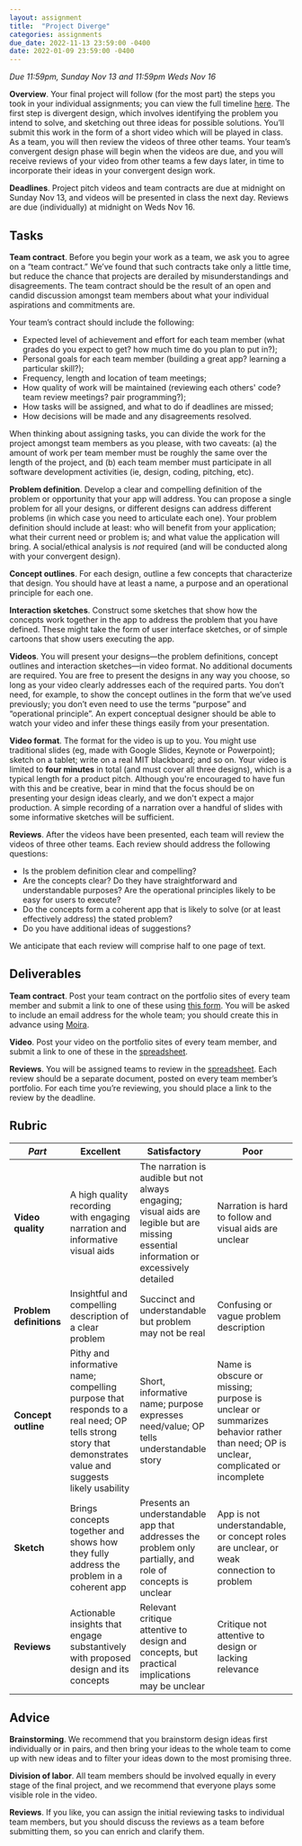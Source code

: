 ```yaml
---
layout: assignment
title:  "Project Diverge"
categories: assignments
due_date: 2022-11-13 23:59:00 -0400
date: 2022-01-09 23:59:00 -0400
---
```

*Due 11:59pm, Sunday Nov 13 and 11:59pm Weds Nov 16*

**Overview**. Your final project will follow (for the most part) the steps you took in your individual assignments; you can view the full timeline [here](https://61040-fa22.github.io/pages/final-project-overview.html). The first step is divergent design, which involves identifying the problem you intend to solve, and sketching out three ideas for possible solutions. You’ll submit this work in the form of a short video which will be played in class. As a team, you will then review the videos of three other teams. Your team’s convergent design phase will begin when the videos are due, and you will receive reviews of your video from other teams a few days later, in time to incorporate their ideas in your convergent design work.

**Deadlines**. Project pitch videos and team contracts are due at midnight on Sunday Nov 13, and videos will be presented in class the next day. Reviews are due (individually) at midnight on Weds Nov 16.

## Tasks

**Team contract**. Before you begin your work as a team, we ask you to agree on a “team contract.” We’ve found that such contracts take only a little time, but reduce the chance that projects are derailed by misunderstandings and disagreements. The team contract should be the result of an open and candid discussion amongst team members about what your individual aspirations and commitments are. 

Your team’s contract should include the following:

- Expected level of achievement and effort for each team member (what grades do you expect to get? how much time do you plan to put in?);
- Personal goals for each team member (building a great app? learning a particular skill?);
- Frequency, length and location of team meetings;
- How quality of work will be maintained (reviewing each others' code? team review meetings? pair programming?);
- How tasks will be assigned, and what to do if deadlines are missed;
- How decisions will be made and any disagreements resolved.

When thinking about assigning tasks, you can divide the work for the project amongst team members as you please, with two caveats: (a) the amount of work per team member must be roughly the same over the length of the project, and (b) each team member must participate in all software development activities (ie, design, coding, pitching, etc).

**Problem definition**. Develop a clear and compelling definition of the problem or opportunity that your app will address. You can propose a single problem for all your designs, or different designs can address different problems (in which case you need to articulate each one). Your problem definition should include at least: who will benefit from your application; what their current need or problem is; and what value the application will bring. A social/ethical analysis is *not* required (and will be conducted along with your convergent design).

**Concept outlines**. For each design, outline a few concepts that characterize that design. You should have at least a name, a purpose and an operational principle for each one. 

**Interaction sketches**. Construct some sketches that show how the concepts work together in the app to address the problem that you have defined. These might take the form of user interface sketches, or of simple cartoons that show users executing the app.

**Videos**. You will present your designs—the problem definitions, concept outlines and interaction sketches—in video format. No additional documents are required. You are free to present the designs in any way you choose, so long as your video clearly addresses each of the required parts. You don’t need, for example, to show the concept outlines in the form that we’ve used previously; you don’t even need to use the terms “purpose” and “operational principle”. An expert conceptual designer should be able to watch your video and infer these things easily from your presentation. 

**Video format**. The format for the video is up to you. You might use traditional slides (eg, made with Google Slides, Keynote or Powerpoint); sketch on a tablet; write on a real MIT blackboard; and so on. Your video is limited to **four minutes** in total (and must cover all three designs), which is a typical length for a product pitch. Although you're encouraged to have fun with this and be creative, bear in mind that the focus should be on presenting your design ideas clearly, and we don't expect a major production. A simple recording of a narration over a handful of slides with some informative sketches will be sufficient.

**Reviews**. After the videos have been presented, each team will review the videos of three other teams. Each review should address the following questions:
- Is the problem definition clear and compelling?
- Are the concepts clear? Do they have straightforward and understandable purposes? Are the operational principles likely to be easy for users to execute?
- Do the concepts form a coherent app that is likely to solve (or at least effectively address) the stated problem?
- Do you have additional ideas of suggestions? 

We anticipate that each review will comprise half to one page of text.

## Deliverables

**Team contract**. Post your team contract on the portfolio sites of every team member and submit a link to one of these using [this form](https://docs.google.com/forms/d/e/1FAIpQLSfvbqBn2gsOLaLed1OU-18QetxHA11yr-yKlIZWphT5OSsjhw/viewform). You will be asked to include an email address for the whole team; you should create this in advance using [Moira](https://ist.mit.edu/email-lists).

**Video**. Post your video on the portfolio sites of every team member, and submit a link to one of these in the [spreadsheet](https://docs.google.com/spreadsheets/d/1Ot_NrG4Lpm3niVVzTiFvMmbNtamijtljLU1p4NPXcxQ/edit?usp=sharing).

**Reviews**. You will be assigned teams to review in the [spreadsheet](https://docs.google.com/spreadsheets/d/1Ot_NrG4Lpm3niVVzTiFvMmbNtamijtljLU1p4NPXcxQ/edit?usp=sharing). Each review should be a separate document, posted on every team member’s portfolio. For each time you’re reviewing, you should place a link to the review by the deadline.
 
## Rubric


| *Part* | Excellent | Satisfactory | Poor
| ----- | ----- |----- |----- |
| **Video quality** | A high quality recording with engaging narration and informative visual aids | The narration is audible but not always engaging; visual aids are legible but are missing essential information or excessively detailed | Narration is hard to follow and visual aids are unclear |
| **Problem definitions** | Insightful and compelling description of a clear problem | Succinct and understandable but problem may not be real | Confusing or vague problem description |
| **Concept outline** | Pithy and informative name; compelling purpose that responds to a real need; OP tells strong story that demonstrates value and suggests likely usability | Short, informative name; purpose expresses need/value; OP tells understandable story | Name is obscure or missing; purpose is unclear or summarizes behavior rather than need; OP is unclear, complicated or incomplete |
| **Sketch** | Brings concepts together and shows how they fully address the problem in a coherent app | Presents an understandable app that addresses the problem only partially, and role of concepts is unclear | App is not understandable, or concept roles are unclear, or weak connection to problem |
| **Reviews** | Actionable insights that engage substantively with proposed design and its concepts | Relevant critique attentive to design and concepts, but practical implications may be unclear | Critique not attentive to design or lacking relevance |


## Advice

**Brainstorming**. We recommend that you brainstorm design ideas first individually or in pairs, and then bring your ideas to the whole team to come up with new ideas and to filter your ideas down to the most promising three.

**Division of labor**. All team members should be involved equally in every stage of the final project, and we recommend that everyone plays some visible role in the video.

**Reviews**. If you like, you can assign the initial reviewing tasks to individual team members, but you should discuss the reviews as a team before submitting them, so you can enrich and clarify them.